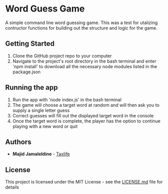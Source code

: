 # Word Guess Game

A simple command line word guessing game. This was a test for utalizing contructor functions for building out the structure and logic for the game.

## Getting Started

1. Clone the GitHub project repo to your computer 
2. Navigate to the project's root directory in the bash terminal and enter 'npm install' to download all the necessary node modules listed in the package.json

## Running the app

1. Run the app with 'node index.js' in the bash terminal
2. The game will choose a target word at random and will then ask you to supply a single letter guess
3. Correct guesses will fill out the displayed target word in the console
4. Once the target word is complete, the player has the option to continue playing with a new word or quit

## Authors

* **Majid Jamaleldine** - [Taxlife](https://github.com/taxlife)

## License

This project is licensed under the MIT License - see the [LICENSE.md](LICENSE.md) file for details